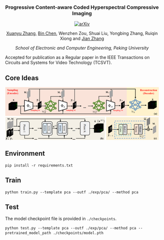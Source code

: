 
<div align="center">
<h3>Progressive Content-aware Coded Hyperspectral Compressive Imaging
</h3>

[![arXiv](https://img.shields.io/badge/arXiv-<Paper>-<COLOR>.svg)](https://arxiv.org/abs/2303.09773)

[Xuanyu Zhang](https://xuanyuzhang21.github.io/), [Bin Chen](https://scholar.google.com/citations?user=aZDNm98AAAAJ&hl=zh-CN&oi=ao), Wenzhen Zou, Shuai Liu, Yongbing Zhang, Ruiqin Xiong and  [Jian Zhang](https://jianzhang.tech/)

*School of Electronic and Computer Engineering, Peking University*
</div>

Accepted for publication as a Regular paper in the IEEE Transactions on Circuits and Systems for Video Technology (TCSVT).

## Core Ideas
![idea](./asserts/PCA-CASSI.png)


## Environment

```shell
pip install -r requirements.txt
```
## Train

```
python train.py --template pca --outf ./exp/pca/ --method pca
```

## Test

The model checkpoint file is provided in `./checkpoints`.
```
python test.py --template pca --outf ./exp/pca/ --method pca --pretrained_model_path ./checkpoints/model.pth
```
